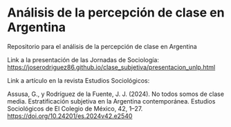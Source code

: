 # Análisis de la percepción de clase en Argentina
Repositorio para el análisis de la percepción de clase en Argentina

Link a la presentación de las Jornadas de Sociología: https://joserodriguez86.github.io/clase_subjetiva/presentacion_unlp.html

Link a artículo en la revista Estudios Sociológicos:

Assusa, G., y Rodríguez de la Fuente, J. J. (2024). No todos somos de clase media. Estratificación subjetiva en la Argentina contemporánea. Estudios Sociológicos de El Colegio de México, 42, 1–27. https://doi.org/10.24201/es.2024v42.e2540



